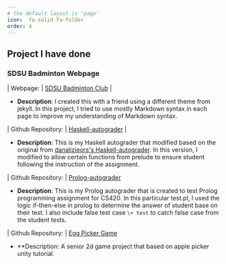 ```yaml
---
# the default layout is 'page'
icon:  fa-solid fa-folder
order: 4
---
```

## Project I have done

### SDSU Badminton Webpage 

| Webpage:              | [SDSU Badminton Club](https://datpersonal.github.io/sdsubadminton) |

- **Description**: I created this with a friend using a different theme from jekyll. In this project, I tried to use mostly Markdown syntax in each page to improve my understanding of Markdown syntax.
    
| Github Repository:    | [Haskell-autograder](https://github.com/datpersonal/haskell-autograder-v2) |

- **Description**: This is my Haskell autograder that modified based on the original from [danalizieors's Haskell-autograder](https://github.com/danalizieors/haskell-autograder). In this version, I modified to allow certain functions from prelude to ensure student following the instruction of the assignment. 

| Github Repository: 	| [Prolog-autograder](/assets/files/test.pl)

- **Description**: This is my Prolog autograder that is created to test Prolog programming assignment for CS420. In this particular test.pl, I used the logic if-then-else in prolog to determine the answer of student base on their test. I also include false test case ``\+ test`` to catch false case from the student tests.

| Github Repository:    | [Egg Picker Game](https://datpersonal.github.io/egg_picker/)
- **Description: A senior 2d game project that based on apple picker unity tutorial.
